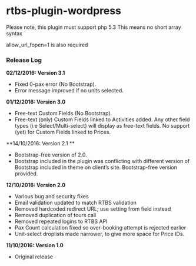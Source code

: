# rtbs-plugin-wordpress

Please note, this plugin must support php 5.3
This means no short array syntax

allow_url_fopen=1 is also required

### Release Log

**02/12/2016: Version 3.1** 
- Fixed 0-pax error (No Bootstrap).
- Error message improved if no units selected.

**01/12/2016: Version 3.0** 
- Free-text Custom Fields (No Bootstrap).
- Free-text (only) Custom Fields linked to Activities added. Any other field types (i.e Select/Multi-select) will display as free-text fields. No support (yet) for Custom Fields linked to Prices.

**14/10/2016: Version 2.1 **
- Bootstrap-free version of 2.0.
- Bootstrap included in the plugin was conflicting with different version of Bootstrap included in theme on client’s site. Bootstrap-free version provided.

**12/10/2016: Version 2.0** 
- Various bug and security fixes
- Email validation updated to match RTBS validation
- Removed hardcoded redirect URL; use setting from field instead
- Removed duplication of tours call
- Removed repeated logins to RTBS API
- Pax Count calculation fixed so over-booking attempt is rejected earlier
- Unit-select droplists made narrower, to give more space for Price IDs.

**11/10/2016: Version 1.0** 
- Original release
